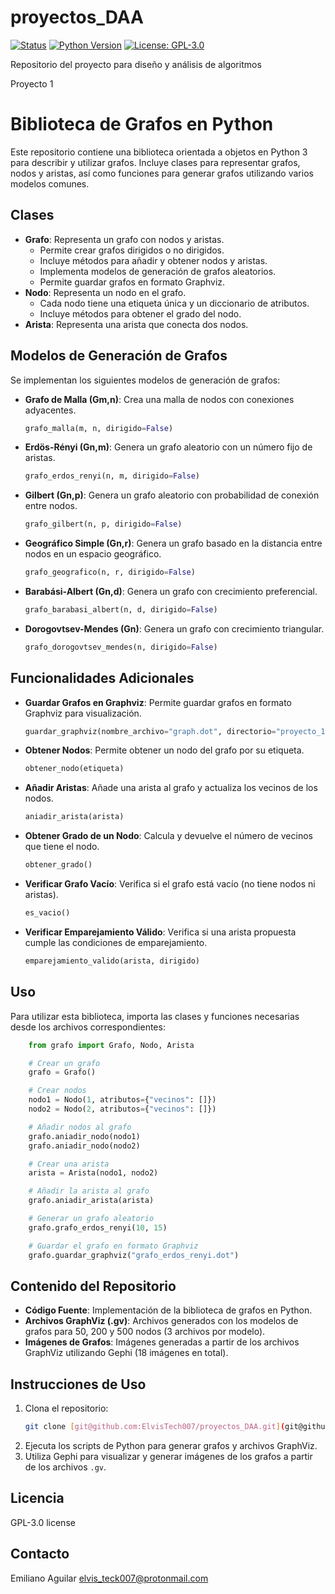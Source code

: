 # proyectos_DAA
[![Status](https://img.shields.io/badge/status-In%20Development-yellow.svg)]()
[![Python Version](https://img.shields.io/badge/python-3.6+-blue.svg)](https://www.python.org/downloads/)
[![License: GPL-3.0](https://img.shields.io/badge/License-GPL--3.0-blue.svg)](https://www.gnu.org/licenses/gpl-3.0)

Repositorio del proyecto para diseño y análisis de algoritmos

Proyecto 1
# Biblioteca de Grafos en Python

Este repositorio contiene una biblioteca orientada a objetos en Python 3 para describir y utilizar grafos. Incluye clases para representar grafos, nodos y aristas, así como funciones para generar grafos utilizando varios modelos comunes.

## Clases

* **Grafo**: Representa un grafo con nodos y aristas.
    * Permite crear grafos dirigidos o no dirigidos.
    * Incluye métodos para añadir y obtener nodos y aristas.
    * Implementa modelos de generación de grafos aleatorios.
    * Permite guardar grafos en formato Graphviz.
* **Nodo**: Representa un nodo en el grafo.
    * Cada nodo tiene una etiqueta única y un diccionario de atributos.
    * Incluye métodos para obtener el grado del nodo.
* **Arista**: Representa una arista que conecta dos nodos.

## Modelos de Generación de Grafos

Se implementan los siguientes modelos de generación de grafos:

* **Grafo de Malla (Gm,n)**: Crea una malla de nodos con conexiones adyacentes.
    ```python
    grafo_malla(m, n, dirigido=False)
    ```
* **Erdös-Rényi (Gn,m)**: Genera un grafo aleatorio con un número fijo de aristas.
    ```python
    grafo_erdos_renyi(n, m, dirigido=False)
    ```
* **Gilbert (Gn,p)**: Genera un grafo aleatorio con probabilidad de conexión entre nodos.
    ```python
    grafo_gilbert(n, p, dirigido=False)
    ```
* **Geográfico Simple (Gn,r)**: Genera un grafo basado en la distancia entre nodos en un espacio geográfico.
    ```python
    grafo_geografico(n, r, dirigido=False)
    ```
* **Barabási-Albert (Gn,d)**: Genera un grafo con crecimiento preferencial.
    ```python
    grafo_barabasi_albert(n, d, dirigido=False)
    ```
* **Dorogovtsev-Mendes (Gn)**: Genera un grafo con crecimiento triangular.
    ```python
    grafo_dorogovtsev_mendes(n, dirigido=False)
    ```

## Funcionalidades Adicionales

* **Guardar Grafos en Graphviz**: Permite guardar grafos en formato Graphviz para visualización.
    ```python
    guardar_graphviz(nombre_archivo="graph.dot", directorio="proyecto_1/archivos_graphviz")
    ```
* **Obtener Nodos**: Permite obtener un nodo del grafo por su etiqueta.
    ```python
    obtener_nodo(etiqueta)
    ```
* **Añadir Aristas**: Añade una arista al grafo y actualiza los vecinos de los nodos.
    ```python
    aniadir_arista(arista)
    ```
* **Obtener Grado de un Nodo**: Calcula y devuelve el número de vecinos que tiene el nodo.
    ```python
    obtener_grado()
    ```
* **Verificar Grafo Vacío**: Verifica si el grafo está vacío (no tiene nodos ni aristas).
    ```python
    es_vacio()
    ```
* **Verificar Emparejamiento Válido**: Verifica si una arista propuesta cumple las condiciones de emparejamiento.
    ```python
    emparejamiento_valido(arista, dirigido)
    ```

## Uso

Para utilizar esta biblioteca, importa las clases y funciones necesarias desde los archivos correspondientes:

```python
    from grafo import Grafo, Nodo, Arista

    # Crear un grafo
    grafo = Grafo()

    # Crear nodos
    nodo1 = Nodo(1, atributos={"vecinos": []})
    nodo2 = Nodo(2, atributos={"vecinos": []})

    # Añadir nodos al grafo
    grafo.aniadir_nodo(nodo1)
    grafo.aniadir_nodo(nodo2)

    # Crear una arista
    arista = Arista(nodo1, nodo2)

    # Añadir la arista al grafo
    grafo.aniadir_arista(arista)

    # Generar un grafo aleatorio
    grafo.grafo_erdos_renyi(10, 15)

    # Guardar el grafo en formato Graphviz
    grafo.guardar_graphviz("grafo_erdos_renyi.dot")
```

## Contenido del Repositorio

* **Código Fuente**: Implementación de la biblioteca de grafos en Python.
* **Archivos GraphViz (.gv)**: Archivos generados con los modelos de grafos para 50, 200 y 500 nodos (3 archivos por modelo).
* **Imágenes de Grafos**: Imágenes generadas a partir de los archivos GraphViz utilizando Gephi (18 imágenes en total).

## Instrucciones de Uso

1.  Clona el repositorio:
    ```bash
    git clone [git@github.com:ElvisTech007/proyectos_DAA.git](git@github.com:ElvisTech007/proyectos_DAA.git)
    ```
2.  Ejecuta los scripts de Python para generar grafos y archivos GraphViz.
3.  Utiliza Gephi para visualizar y generar imágenes de los grafos a partir de los archivos `.gv`.

## Licencia

GPL-3.0 license

## Contacto

Emiliano Aguilar
elvis_teck007@protonmail.com